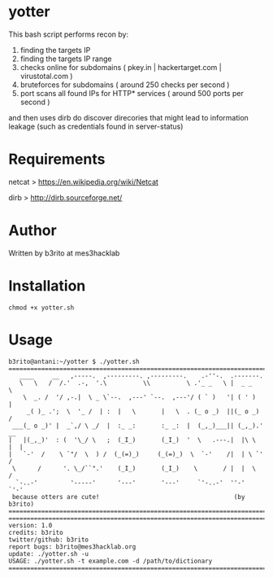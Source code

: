 # yotter
This bash script performs recon by:
1) finding the targets IP
2) finding the targets IP range
3) checks online for subdomains ( pkey.in | hackertarget.com | virustotal.com )
4) bruteforces for subdomains ( around 250 checks per second )
5) port scans all found IPs for HTTP* services ( around 500 ports per second )

and then uses dirb do discover direcories that might lead to information leakage (such as credentials found in server-status)

# Requirements
netcat > https://en.wikipedia.org/wiki/Netcat

dirb > http://dirb.sourceforge.net/

# Author
Written by b3rito at mes3hacklab

# Installation
    chmod +x yotter.sh

# Usage
    b3rito@antani:~/yotter $ ./yotter.sh 
    ==========================================================================
       ____     __   ,-----.  ,---------. ,---------.    .-''-.  .-------.     
       \   \   /  /.'  .-,  '.\          \\          \ .'_ _   \ |  _ _   \    
        \  _. /  '/ ,-.|  \ _ \`--.  ,---' `--.  ,---'/ ( ` )   '| ( ' )  |    
         _( )_ .';  \  '_ /  | :  |   \       |   \  . (_ o _)  ||(_ o _) /    
     ___(_ o _)' |  _`,/ \ _/  |  :_ _:       :_ _:  |  (_,_)___|| (_,_).' __  
    |   |(_,_)'  : (  '\_/ \   ;  (_I_)       (_I_)  '  \   .---.|  |\ \  |  | 
    |   `-'  /    \ `"/  \  ) /  (_(=)_)     (_(=)_)  \  `-'    /|  | \ `'   / 
     \      /      '. \_/``".'    (_I_)       (_I_)    \       / |  |  \    /  
      `-..-'         '-----'      '---'       '---'     `'-..-'  ''-'   `'-'    
     because otters are cute!                                     (by b3rito)                  
    ==========================================================================
    ==========================================================================
    version: 1.0
    credits: b3rito
    twitter/github: b3rito
    report bugs: b3rito@mes3hacklab.org
    update: ./yotter.sh -u
    USAGE: ./yotter.sh -t example.com -d /path/to/dictionary 
    ==========================================================================

